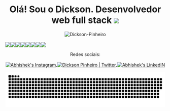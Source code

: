 <h1 align="center"> Olá! Sou o Dickson. Desenvolvedor web full stack <img src="https://media.giphy.com/media/hvRJCLFzcasrR4ia7z/giphy.gif" width="35"></h1>

<div align="center">
<p align="center"> <img height="160em" src="https://github-readme-stats.vercel.app/api?username=Dickson-Pinheiro&show_icons=true&theme=gotham" alt="Dickson-Pinheiro" />
</div>

<img align="center" src="https://img.shields.io/badge/React-20232A?style=for-the-badge&logo=react&logoColor=61DAFB"><img 
 align="center" src="https://img.shields.io/badge/Node.js-339933?style=for-the-badge&logo=nodedotjs&logoColor=white"><img
 align="center" src="https://img.shields.io/badge/JavaScript-323330?style=for-the-badge&logo=javascript&logoColor=F7DF1E"><img
 align="center" src="https://img.shields.io/badge/json-5E5C5C?style=for-the-badge&logo=json&logoColor=white"><img
 align="center" src="https://img.shields.io/badge/MySQL-005C84?style=for-the-badge&logo=mysql&logoColor=white"><img
 align="center" src="https://img.shields.io/badge/MongoDB-4EA94B?style=for-the-badge&logo=mongodb&logoColor=white"><img
 align="center" src="https://img.shields.io/badge/PostgreSQL-316192?style=for-the-badge&logo=postgresql&logoColor=white"><img
 align="center" src="https://img.shields.io/badge/CSS3-1572B6?style=for-the-badge&logo=css3&logoColor=white">
<div align="center">
    <p>Redes sociais: </p>
<a href="https://www.instagram.com/dicksonpinheiro/">
  <img align="center" alt="Abhishek's Instagram" width="22px" src="https://raw.githubusercontent.com/hussainweb/hussainweb/main/icons/instagram.png" />
</a><a href="https://twitter.com/dicksonpinheir1">
  <img align="center" alt="Dickson Pinheiro | Twitter" width="22px" src="https://raw.githubusercontent.com/peterthehan/peterthehan/master/assets/twitter.svg" />
</a><a href="https://www.linkedin.com/in/dickson-medeiros/">
  <img align="center" alt="Abhishek's LinkedIN" width="22px" src="https://raw.githubusercontent.com/peterthehan/peterthehan/master/assets/linkedin.svg" />
</a> 
 
  ![github contribution grid snake animation](https://raw.githubusercontent.com/Dickson-Pinheiro/Dickson-Pinheiro/output/github-contribution-grid-snake-dark.svg)
  
</div>
